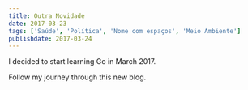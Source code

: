 ```yaml
---
title: Outra Novidade
date: 2017-03-23
tags: ['Saúde', 'Política', 'Nome com espaços', 'Meio Ambiente']
publishdate: 2017-03-24
---
```


I decided to start learning Go in March 2017.

Follow my journey through this new blog.
